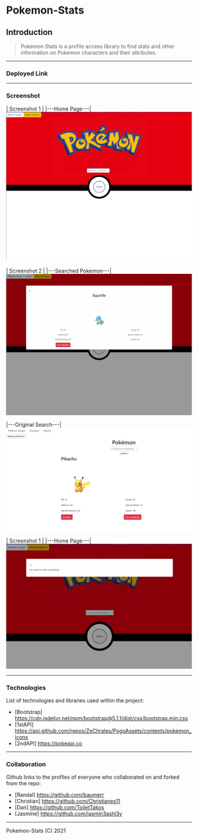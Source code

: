 # Pokemon-Stats

## Introduction
>
>Pokemon Stats is a profile access library to find stats and other information on Pokemon characters and their attributes. 
-----
### Deployed Link
>
--------------------
### Screenshot
>
| Screenshot 1 |
|---Home Page---|
![code snap shot 2](./style/images/pokemon-stats-home.png)

| Screenshot 2 |
|---Searched Pokemon---|
![code snap shot 2](./style/images/searched-pokemon.png)

|---Original Search---|
![code snap shot 2](/style/images/Pokemon_screenshot.PNG)

| Screenshot 1 |
|---Home Page---|
![code snap shot 2](./style/images/error-popup.png)

-----
### Technologies
>
List of technologies and libraries used within the project:
- [Bootstrap] https://cdn.jsdelivr.net/npm/bootstrap@5.1.1/dist/css/bootstrap.min.css
- [1stAPI] https://api.github.com/repos/ZeChrales/PogoAssets/contents/pokemon_icons
- [2ndAPI] https://pokeapi.co
-----
### Collaboration
>
Github links to the profiles of everyone who collaborated on and forked from the repo:
- [Randal] https://github.com/baumerr
- [Christian] https://github.com/Christianes11
- [Dan] https://github.com/ToiletTakos
- [Jasmine] https://github.com/jasmin3ashl3y

***
Pokemon-Stats (C) 2021
